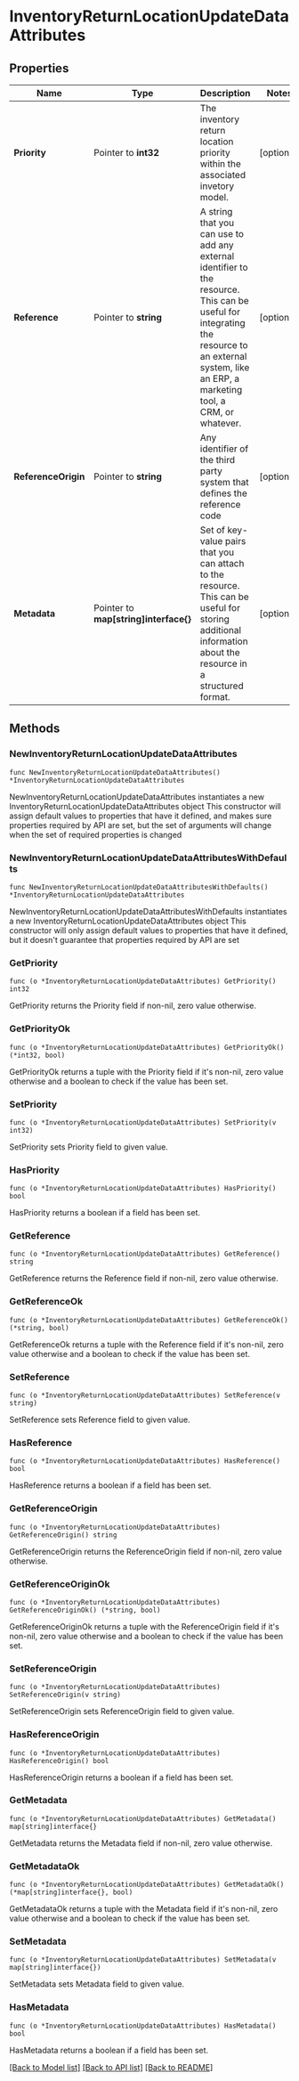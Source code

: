 # InventoryReturnLocationUpdateDataAttributes

## Properties

Name | Type | Description | Notes
------------ | ------------- | ------------- | -------------
**Priority** | Pointer to **int32** | The inventory return location priority within the associated invetory model. | [optional] 
**Reference** | Pointer to **string** | A string that you can use to add any external identifier to the resource. This can be useful for integrating the resource to an external system, like an ERP, a marketing tool, a CRM, or whatever. | [optional] 
**ReferenceOrigin** | Pointer to **string** | Any identifier of the third party system that defines the reference code | [optional] 
**Metadata** | Pointer to **map[string]interface{}** | Set of key-value pairs that you can attach to the resource. This can be useful for storing additional information about the resource in a structured format. | [optional] 

## Methods

### NewInventoryReturnLocationUpdateDataAttributes

`func NewInventoryReturnLocationUpdateDataAttributes() *InventoryReturnLocationUpdateDataAttributes`

NewInventoryReturnLocationUpdateDataAttributes instantiates a new InventoryReturnLocationUpdateDataAttributes object
This constructor will assign default values to properties that have it defined,
and makes sure properties required by API are set, but the set of arguments
will change when the set of required properties is changed

### NewInventoryReturnLocationUpdateDataAttributesWithDefaults

`func NewInventoryReturnLocationUpdateDataAttributesWithDefaults() *InventoryReturnLocationUpdateDataAttributes`

NewInventoryReturnLocationUpdateDataAttributesWithDefaults instantiates a new InventoryReturnLocationUpdateDataAttributes object
This constructor will only assign default values to properties that have it defined,
but it doesn't guarantee that properties required by API are set

### GetPriority

`func (o *InventoryReturnLocationUpdateDataAttributes) GetPriority() int32`

GetPriority returns the Priority field if non-nil, zero value otherwise.

### GetPriorityOk

`func (o *InventoryReturnLocationUpdateDataAttributes) GetPriorityOk() (*int32, bool)`

GetPriorityOk returns a tuple with the Priority field if it's non-nil, zero value otherwise
and a boolean to check if the value has been set.

### SetPriority

`func (o *InventoryReturnLocationUpdateDataAttributes) SetPriority(v int32)`

SetPriority sets Priority field to given value.

### HasPriority

`func (o *InventoryReturnLocationUpdateDataAttributes) HasPriority() bool`

HasPriority returns a boolean if a field has been set.

### GetReference

`func (o *InventoryReturnLocationUpdateDataAttributes) GetReference() string`

GetReference returns the Reference field if non-nil, zero value otherwise.

### GetReferenceOk

`func (o *InventoryReturnLocationUpdateDataAttributes) GetReferenceOk() (*string, bool)`

GetReferenceOk returns a tuple with the Reference field if it's non-nil, zero value otherwise
and a boolean to check if the value has been set.

### SetReference

`func (o *InventoryReturnLocationUpdateDataAttributes) SetReference(v string)`

SetReference sets Reference field to given value.

### HasReference

`func (o *InventoryReturnLocationUpdateDataAttributes) HasReference() bool`

HasReference returns a boolean if a field has been set.

### GetReferenceOrigin

`func (o *InventoryReturnLocationUpdateDataAttributes) GetReferenceOrigin() string`

GetReferenceOrigin returns the ReferenceOrigin field if non-nil, zero value otherwise.

### GetReferenceOriginOk

`func (o *InventoryReturnLocationUpdateDataAttributes) GetReferenceOriginOk() (*string, bool)`

GetReferenceOriginOk returns a tuple with the ReferenceOrigin field if it's non-nil, zero value otherwise
and a boolean to check if the value has been set.

### SetReferenceOrigin

`func (o *InventoryReturnLocationUpdateDataAttributes) SetReferenceOrigin(v string)`

SetReferenceOrigin sets ReferenceOrigin field to given value.

### HasReferenceOrigin

`func (o *InventoryReturnLocationUpdateDataAttributes) HasReferenceOrigin() bool`

HasReferenceOrigin returns a boolean if a field has been set.

### GetMetadata

`func (o *InventoryReturnLocationUpdateDataAttributes) GetMetadata() map[string]interface{}`

GetMetadata returns the Metadata field if non-nil, zero value otherwise.

### GetMetadataOk

`func (o *InventoryReturnLocationUpdateDataAttributes) GetMetadataOk() (*map[string]interface{}, bool)`

GetMetadataOk returns a tuple with the Metadata field if it's non-nil, zero value otherwise
and a boolean to check if the value has been set.

### SetMetadata

`func (o *InventoryReturnLocationUpdateDataAttributes) SetMetadata(v map[string]interface{})`

SetMetadata sets Metadata field to given value.

### HasMetadata

`func (o *InventoryReturnLocationUpdateDataAttributes) HasMetadata() bool`

HasMetadata returns a boolean if a field has been set.


[[Back to Model list]](../README.md#documentation-for-models) [[Back to API list]](../README.md#documentation-for-api-endpoints) [[Back to README]](../README.md)


